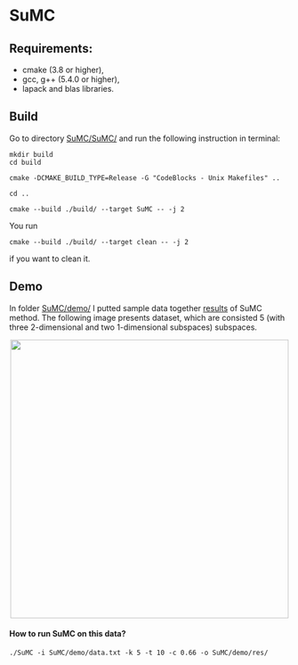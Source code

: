 # SuMC

## Requirements:
* cmake (3.8 or higher),
* gcc, g++ (5.4.0 or higher),
* lapack and blas libraries.

## Build

Go to directory [SuMC/SuMC/](https://github.com/struski2/SuMC/tree/master/SuMC) and run the following instruction in terminal:

```
mkdir build
cd build

cmake -DCMAKE_BUILD_TYPE=Release -G "CodeBlocks - Unix Makefiles" ..

cd ..

cmake --build ./build/ --target SuMC -- -j 2
```
You run 
```
cmake --build ./build/ --target clean -- -j 2
```
if you want to clean it.

## Demo

In folder [SuMC/demo/](https://github.com/struski2/SuMC/tree/master/demo) I putted sample data together [results](https://github.com/struski2/SuMC/tree/master/demo/res) of SuMC method. The following image presents dataset, which are consisted 5 (with three 2-dimensional and two 1-dimensional subspaces) subspaces.

<p align="center">
<img src="https://github.com/struski2/SuMC/blob/master/demo/orig_data.gif" width="500" height="500" />
</p>

#### How to run SuMC on this data?
```
./SuMC -i SuMC/demo/data.txt -k 5 -t 10 -c 0.66 -o SuMC/demo/res/
```

